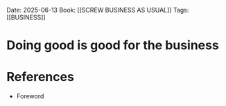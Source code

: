 Date: 2025-06-13
Book: [[SCREW BUSINESS AS USUAL]]
Tags:  [[BUSINESS]]


# Doing good is good for the business


# References
- Foreword
 